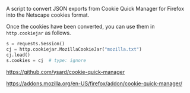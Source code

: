 A script to convert JSON exports from Cookie Quick Manager for Firefox into the Netscape cookies format.

Once the cookies have been converted, you can use them in `http.cookiejar` as follows.

```python
s = requests.Session()
cj = http.cookiejar.MozillaCookieJar("mozilla.txt")
cj.load()
s.cookies = cj  # type: ignore
```

https://github.com/ysard/cookie-quick-manager

https://addons.mozilla.org/en-US/firefox/addon/cookie-quick-manager/
